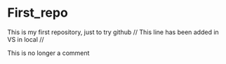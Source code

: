 # First_repo
This is my first repository, just to try github // 
This line has been added in VS in local //
<!-- This is a comment --> This is no longer a comment